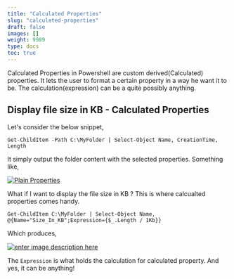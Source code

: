 ```yaml
---
title: "Calculated Properties"
slug: "calculated-properties"
draft: false
images: []
weight: 9989
type: docs
toc: true
---
```


Calculated Properties in Powershell are custom derived(Calculated) properties. It lets the user to format a certain property in a way he want it to be. The calculation(expression) can be a quite possibly anything. 

## Display file size in KB - Calculated Properties
Let's consider the below snippet,

    Get-ChildItem -Path C:\MyFolder | Select-Object Name, CreationTime, Length

It simply output the folder content with the selected properties. Something like, 

[![Plain Properties][1]][1]

What if I want to display the file size in KB ? This is where calcualted properties comes handy. 

    Get-ChildItem C:\MyFolder | Select-Object Name, @{Name="Size_In_KB";Expression={$_.Length / 1Kb}}

Which produces,

[![enter image description here][2]][2]



The `Expression` is what holds the calculation for calculated property. And yes, it can be anything! 


  [1]: https://i.stack.imgur.com/4IJGG.png
  [2]: https://i.stack.imgur.com/KPeVM.png

